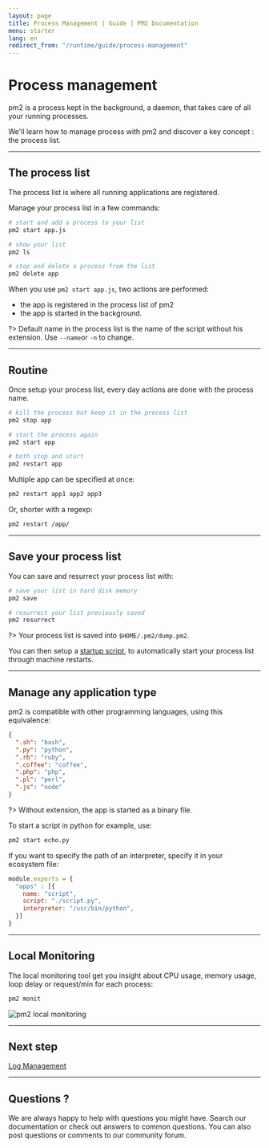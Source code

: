 ```yaml
---
layout: page
title: Process Management | Guide | PM2 Documentation
menu: starter
lang: en
redirect_from: "/runtime/guide/process-management"
---
```


# Process management

pm2 is a process kept in the background, a daemon, that takes care of all your running processes.

We'll learn how to manage process with pm2 and discover a key concept : the process list.

---

## The process list

The process list is where all running applications are registered.

Manage your process list in a few commands:

```bash
# start and add a process to your list
pm2 start app.js

# show your list
pm2 ls

# stop and delete a process from the list
pm2 delete app
```

When you use `pm2 start app.js`, two actions are performed:
- the app is registered in the process list of pm2
- the app is started in the background.

?> Default name in the process list is the name of the script without his extension. Use `--name`or `-n` to change.

---

## Routine

Once setup your process list, every day actions are done with the process name.

```bash
# kill the process but keep it in the process list
pm2 stop app

# start the process again
pm2 start app

# both stop and start
pm2 restart app
```

Multiple app can be specified at once:
```bash
pm2 restart app1 app2 app3
```

Or, shorter with a regexp:
```bash
pm2 restart /app/
```

---

## Save your process list

You can save and resurrect your process list with:

```bash
# save your list in hard disk memory
pm2 save

# resurrect your list previously saved
pm2 resurrect
```

?> Your process list is saved into `$HOME/.pm2/dump.pm2`.

You can then setup a [startup script]({{site.baseurl}}/runtime/guide/installation?id=install-a-startup-script), to automatically start your process list through machine restarts.

---

## Manage any application type

pm2 is compatible with other programming languages, using this equivalence:

```json
{
  ".sh": "bash",
  ".py": "python",
  ".rb": "ruby",
  ".coffee": "coffee",
  ".php": "php",
  ".pl": "perl",
  ".js": "node"
}
```

?> Without extension, the app is started as a binary file.

To start a script in python for example, use:

```bash
pm2 start echo.py
```

If you want to specify the path of an interpreter, specify it in your ecosystem file:

```javascript
module.exports = {
  "apps" : [{
    name: "script",
    script: "./script.py",
    interpreter: "/usr/bin/python",
  }]
}
```

---

## Local Monitoring

The local monitoring tool get you insight about CPU usage, memory usage, loop delay or request/min for each process:

```bash
pm2 monit
```

![pm2 local monitoring]({{site.baseurl}}/img/runtime/monit.png)

---

## Next step

[Log Management]({{site.baseurl}}/runtime/guide/log-management/)

---

## Questions ?

We are always happy to help with questions you might have. Search our documentation or check out answers to common questions. You can also post questions or comments to our community forum.
